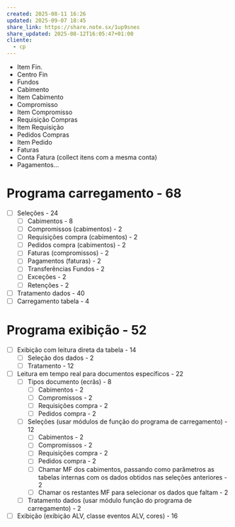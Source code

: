 ```yaml
---
created: 2025-08-11 16:26
updated: 2025-09-07 18:45
share_link: https://share.note.sx/1up9snes
share_updated: 2025-08-12T16:05:47+01:00
cliente:
  - cp
---
```


- Item Fin.
- Centro Fin
- Fundos
- Cabimento
- Item Cabimento
- Compromisso
- Item Compromisso
- Requisição Compras
- Item Requisição
- Pedidos Compras
- Item Pedido
- Faturas
- Conta Fatura (collect itens com a mesma conta)
- Pagamentos...

# Programa carregamento - 68

- [ ] Seleções - 24 
	- [ ] Cabimentos - 8
	- [ ] Compromissos (cabimentos) - 2
	- [ ] Requisições compra (cabimentos) - 2
	- [ ] Pedidos compra (cabimentos) - 2
	- [ ] Faturas (compromissos) - 2
	- [ ] Pagamentos (faturas) - 2
	- [ ] Transferências Fundos - 2
	- [ ] Exceções - 2
	- [ ] Retenções - 2
- [ ] Tratamento dados - 40
- [ ] Carregamento tabela - 4

# Programa exibição - 52

- [ ] Exibição com leitura direta da tabela - 14
	- [ ] Seleção dos dados - 2
	- [ ] Tratamento - 12 
- [ ] Leitura em tempo real para documentos específicos - 22
	- [ ] Tipos documento (ecrãs) - 8
		- [ ] Cabimentos - 2
		- [ ] Compromissos - 2
		- [ ] Requisições compra - 2
		- [ ] Pedidos compra - 2
	- [ ] Seleções (usar módulos de função do programa de carregamento) - 12
		- [ ] Cabimentos - 2
		- [ ] Compromissos - 2
		- [ ] Requisições compra - 2
		- [ ] Pedidos compra - 2
		- [ ] Chamar MF dos cabimentos, passando como parâmetros as tabelas internas com os dados obtidos nas seleções anteriores - 2
		- [ ] Chamar os restantes MF para selecionar os dados que faltam - 2
	- [ ] Tratamento dados (usar módulo função do programa de carregamento) - 2
- [ ] Exibição (exibição ALV, classe eventos ALV, cores) - 16